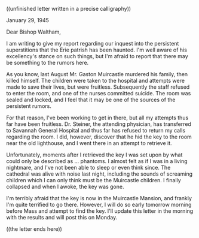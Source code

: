 ﻿((unfinished letter written in a precise calligraphy))


January 29, 1945


Dear Bishop Waltham,


I am writing to give my report regarding our inquest into the persistent superstitions that the Erie patrish has been haunted.  I'm well aware of his excellency's stance on such things, but I'm afraid to report that there may be something to the rumors here.


As you know, last August Mr. Gaston Muircastle murdered his family, then killed himself.  The children were taken to the hospital and attempts were made to save their lives, but were fruitless.  Subsequently the staff refused to enter the room, and one of the nurses committed suicide.  The room was sealed and locked, and I feel that it may be one of the sources of the persistent rumors.


For that reason, I've been working to get in there, but all my attempts thus far have been fruitless.  Dr. Steiner, the attending physician, has transferred to Savannah General Hospital and thus far has refused to return my calls regarding the room.  I did, however, discover that he hid the key to the room near the old lighthouse, and I went there in an attempt to retrieve it.  


Unfortunately, moments after I retrieved the key I was set upon by what could only be described as ... phantoms. I almost felt as if I was in a living nightmare, and I've not been able to sleep or even think since.  The cathedral was alive with noise last night, including the sounds of screaming children which I can only think must be the Muircastle children. I finally collapsed and when I awoke, the key was gone.


I'm terribly afraid that the key is now in the Muircastle Mansion, and frankly I'm quite terrified to go there.  However, I will do so early tomorrow morning before Mass and attempt to find the key.  I'll update this letter in the morning with the results and will post this on Monday.


((the letter ends here))